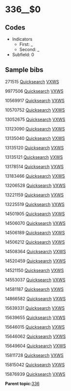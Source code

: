 # 336\_\_$0

## Codes

-   Indicators
    -   First: \_
    -   Second: \_
-   Subfield: 0

## Sample bibs

271515 [Quicksearch](https://search.library.yale.edu/catalog/271515) [VXWS](http://prodorbis.library.yale.edu:7014/vxws/GetHoldingsService?bibId=271515)

9977506 [Quicksearch](https://search.library.yale.edu/catalog/9977506) [VXWS](http://prodorbis.library.yale.edu:7014/vxws/GetHoldingsService?bibId=9977506)

10569917 [Quicksearch](https://search.library.yale.edu/catalog/10569917) [VXWS](http://prodorbis.library.yale.edu:7014/vxws/GetHoldingsService?bibId=10569917)

10570752 [Quicksearch](https://search.library.yale.edu/catalog/10570752) [VXWS](http://prodorbis.library.yale.edu:7014/vxws/GetHoldingsService?bibId=10570752)

13052675 [Quicksearch](https://search.library.yale.edu/catalog/13052675) [VXWS](http://prodorbis.library.yale.edu:7014/vxws/GetHoldingsService?bibId=13052675)

13123090 [Quicksearch](https://search.library.yale.edu/catalog/13123090) [VXWS](http://prodorbis.library.yale.edu:7014/vxws/GetHoldingsService?bibId=13123090)

13135040 [Quicksearch](https://search.library.yale.edu/catalog/13135040) [VXWS](http://prodorbis.library.yale.edu:7014/vxws/GetHoldingsService?bibId=13135040)

13135120 [Quicksearch](https://search.library.yale.edu/catalog/13135120) [VXWS](http://prodorbis.library.yale.edu:7014/vxws/GetHoldingsService?bibId=13135120)

13135121 [Quicksearch](https://search.library.yale.edu/catalog/13135121) [VXWS](http://prodorbis.library.yale.edu:7014/vxws/GetHoldingsService?bibId=13135121)

13178514 [Quicksearch](https://search.library.yale.edu/catalog/13178514) [VXWS](http://prodorbis.library.yale.edu:7014/vxws/GetHoldingsService?bibId=13178514)

13183466 [Quicksearch](https://search.library.yale.edu/catalog/13183466) [VXWS](http://prodorbis.library.yale.edu:7014/vxws/GetHoldingsService?bibId=13183466)

13206528 [Quicksearch](https://search.library.yale.edu/catalog/13206528) [VXWS](http://prodorbis.library.yale.edu:7014/vxws/GetHoldingsService?bibId=13206528)

13221159 [Quicksearch](https://search.library.yale.edu/catalog/13221159) [VXWS](http://prodorbis.library.yale.edu:7014/vxws/GetHoldingsService?bibId=13221159)

13225519 [Quicksearch](https://search.library.yale.edu/catalog/13225519) [VXWS](http://prodorbis.library.yale.edu:7014/vxws/GetHoldingsService?bibId=13225519)

14501905 [Quicksearch](https://search.library.yale.edu/catalog/14501905) [VXWS](http://prodorbis.library.yale.edu:7014/vxws/GetHoldingsService?bibId=14501905)

14506070 [Quicksearch](https://search.library.yale.edu/catalog/14506070) [VXWS](http://prodorbis.library.yale.edu:7014/vxws/GetHoldingsService?bibId=14506070)

14506189 [Quicksearch](https://search.library.yale.edu/catalog/14506189) [VXWS](http://prodorbis.library.yale.edu:7014/vxws/GetHoldingsService?bibId=14506189)

14506212 [Quicksearch](https://search.library.yale.edu/catalog/14506212) [VXWS](http://prodorbis.library.yale.edu:7014/vxws/GetHoldingsService?bibId=14506212)

14508364 [Quicksearch](https://search.library.yale.edu/catalog/14508364) [VXWS](http://prodorbis.library.yale.edu:7014/vxws/GetHoldingsService?bibId=14508364)

14520459 [Quicksearch](https://search.library.yale.edu/catalog/14520459) [VXWS](http://prodorbis.library.yale.edu:7014/vxws/GetHoldingsService?bibId=14520459)

14521150 [Quicksearch](https://search.library.yale.edu/catalog/14521150) [VXWS](http://prodorbis.library.yale.edu:7014/vxws/GetHoldingsService?bibId=14521150)

14553037 [Quicksearch](https://search.library.yale.edu/catalog/14553037) [VXWS](http://prodorbis.library.yale.edu:7014/vxws/GetHoldingsService?bibId=14553037)

14581187 [Quicksearch](https://search.library.yale.edu/catalog/14581187) [VXWS](http://prodorbis.library.yale.edu:7014/vxws/GetHoldingsService?bibId=14581187)

14866582 [Quicksearch](https://search.library.yale.edu/catalog/14866582) [VXWS](http://prodorbis.library.yale.edu:7014/vxws/GetHoldingsService?bibId=14866582)

15639331 [Quicksearch](https://search.library.yale.edu/catalog/15639331) [VXWS](http://prodorbis.library.yale.edu:7014/vxws/GetHoldingsService?bibId=15639331)

15639655 [Quicksearch](https://search.library.yale.edu/catalog/15639655) [VXWS](http://prodorbis.library.yale.edu:7014/vxws/GetHoldingsService?bibId=15639655)

15646015 [Quicksearch](https://search.library.yale.edu/catalog/15646015) [VXWS](http://prodorbis.library.yale.edu:7014/vxws/GetHoldingsService?bibId=15646015)

15646062 [Quicksearch](https://search.library.yale.edu/catalog/15646062) [VXWS](http://prodorbis.library.yale.edu:7014/vxws/GetHoldingsService?bibId=15646062)

15649604 [Quicksearch](https://search.library.yale.edu/catalog/15649604) [VXWS](http://prodorbis.library.yale.edu:7014/vxws/GetHoldingsService?bibId=15649604)

15811728 [Quicksearch](https://search.library.yale.edu/catalog/15811728) [VXWS](http://prodorbis.library.yale.edu:7014/vxws/GetHoldingsService?bibId=15811728)

15815042 [Quicksearch](https://search.library.yale.edu/catalog/15815042) [VXWS](http://prodorbis.library.yale.edu:7014/vxws/GetHoldingsService?bibId=15815042)

15876939 [Quicksearch](https://search.library.yale.edu/catalog/15876939) [VXWS](http://prodorbis.library.yale.edu:7014/vxws/GetHoldingsService?bibId=15876939)

**Parent topic:**[336](../../tags/336/336.md)

